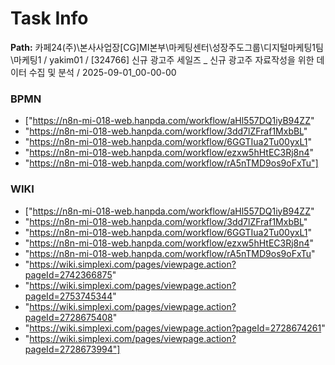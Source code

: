 # Task Info

**Path:** 카페24(주)\본사사업장\[CG]MI본부\마케팅센터\성장주도그룹\디지털마케팅1팀\마케팅1 / yakim01 / [324766] 신규 광고주 세일즈 _ 신규 광고주 자료작성을 위한 데이터 수집 및 분석 / 2025-09-01_00-00-00

### BPMN
- ["https://n8n-mi-018-web.hanpda.com/workflow/aHl557DQ1iyB94ZZ"
- "https://n8n-mi-018-web.hanpda.com/workflow/3dd7lZFraf1MxbBL"
- "https://n8n-mi-018-web.hanpda.com/workflow/6GGTIua2Tu00yxL1"
- "https://n8n-mi-018-web.hanpda.com/workflow/ezxw5hHtEC3Rj8n4"
- "https://n8n-mi-018-web.hanpda.com/workflow/rA5nTMD9os9oFxTu"]

### WIKI
- ["https://n8n-mi-018-web.hanpda.com/workflow/aHl557DQ1iyB94ZZ"
- "https://n8n-mi-018-web.hanpda.com/workflow/3dd7lZFraf1MxbBL"
- "https://n8n-mi-018-web.hanpda.com/workflow/6GGTIua2Tu00yxL1"
- "https://n8n-mi-018-web.hanpda.com/workflow/ezxw5hHtEC3Rj8n4"
- "https://n8n-mi-018-web.hanpda.com/workflow/rA5nTMD9os9oFxTu"
- "https://wiki.simplexi.com/pages/viewpage.action?pageId=2742366875"
- "https://wiki.simplexi.com/pages/viewpage.action?pageId=2753745344"
- "https://wiki.simplexi.com/pages/viewpage.action?pageId=2728675408"
- "https://wiki.simplexi.com/pages/viewpage.action?pageId=2728674261"
- "https://wiki.simplexi.com/pages/viewpage.action?pageId=2728673994"]

